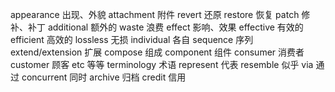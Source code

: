 appearance		出现、外貌
attachment 		附件
revert 			还原
restore			恢复
patch				修补、补丁
additional 		额外的
waste 			浪费
effect 			影响、效果
effective 		有效的
efficient 		高效的
lossless 		无损
individual 		各自
sequence 		序列
extend/extension 扩展
compose 			组成
component		组件
consumer 		消费者
customer 		顾客
etc 				等等
terminology 	术语
represent 		代表
resemble 		似乎
via 				通过
concurrent 		同时
archive 			归档
credit 			信用


